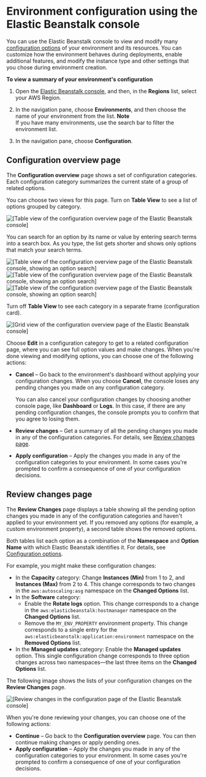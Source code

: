 # Environment configuration using the Elastic Beanstalk console<a name="environments-cfg-console"></a>

You can use the Elastic Beanstalk console to view and modify many [configuration options](command-options.md) of your environment and its resources\. You can customize how the environment behaves during deployments, enable additional features, and modify the instance type and other settings that you chose during environment creation\.

**To view a summary of your environment's configuration**

1. Open the [Elastic Beanstalk console](https://console.aws.amazon.com/elasticbeanstalk), and then, in the **Regions** list, select your AWS Region\.

1. In the navigation pane, choose **Environments**, and then choose the name of your environment from the list\.
**Note**  
If you have many environments, use the search bar to filter the environment list\.

1. In the navigation pane, choose **Configuration**\.

## Configuration overview page<a name="environments-cfg-console.overview"></a>

The **Configuration overview** page shows a set of configuration categories\. Each configuration category summarizes the current state of a group of related options\.

You can choose two views for this page\. Turn on **Table View** to see a list of options grouped by category\.

![\[Table view of the configuration overview page of the Elastic Beanstalk console\]](http://docs.aws.amazon.com/elasticbeanstalk/latest/dg/images/environments-cfg-console.overview.table.png)

You can search for an option by its name or value by entering search terms into a search box\. As you type, the list gets shorter and shows only options that match your search terms\.

![\[Table view of the configuration overview page of the Elastic Beanstalk console, showing an option search\]](http://docs.aws.amazon.com/elasticbeanstalk/latest/dg/images/environments-cfg-console.overview.table.search1.png)![\[Table view of the configuration overview page of the Elastic Beanstalk console, showing an option search\]](http://docs.aws.amazon.com/elasticbeanstalk/latest/dg/images/environments-cfg-console.overview.table.search2.png)![\[Table view of the configuration overview page of the Elastic Beanstalk console, showing an option search\]](http://docs.aws.amazon.com/elasticbeanstalk/latest/dg/images/environments-cfg-console.overview.table.search3.png)

Turn off **Table View** to see each category in a separate frame \(configuration card\)\.

![\[Grid view of the configuration overview page of the Elastic Beanstalk console\]](http://docs.aws.amazon.com/elasticbeanstalk/latest/dg/images/environments-cfg-console.overview.png)

Choose **Edit** in a configuration category to get to a related configuration page, where you can see full option values and make changes\. When you're done viewing and modifying options, you can choose one of the following actions:
+ **Cancel** – Go back to the environment's dashboard without applying your configuration changes\. When you choose **Cancel**, the console loses any pending changes you made on any configuration category\.

  You can also cancel your configuration changes by choosing another console page, like **Dashboard** or **Logs**\. In this case, if there are any pending configuration changes, the console prompts you to confirm that you agree to losing them\.
+ **Review changes** – Get a summary of all the pending changes you made in any of the configuration categories\. For details, see [Review changes page](#environments-cfg-console.review)\.
+ **Apply configuration** – Apply the changes you made in any of the configuration categories to your environment\. In some cases you're prompted to confirm a consequence of one of your configuration decisions\.

## Review changes page<a name="environments-cfg-console.review"></a>

The **Review Changes** page displays a table showing all the pending option changes you made in any of the configuration categories and haven't applied to your environment yet\. If you removed any options \(for example, a custom environment property\), a second table shows the removed options\.

Both tables list each option as a combination of the **Namespace** and **Option Name** with which Elastic Beanstalk identifies it\. For details, see [Configuration options](command-options.md)\.

For example, you might make these configuration changes:
+ In the **Capacity** category: Change **Instances \(Min\)** from 1 to 2, and **Instances \(Max\)** from 2 to 4\. This change corresponds to two changes in the `aws:autoscaling:asg` namespace on the **Changed Options** list\.
+ In the **Software** category:
  + Enable the **Rotate logs** option\. This change corresponds to a change in the `aws:elasticbeanstalk:hostmanager` namespace on the **Changed Options** list\.
  + Remove the `MY_ENV_PROPERTY` environment property\. This change corresponds to a single entry for the `aws:elasticbeanstalk:application:environment` namespace on the **Removed Options** list\.
+ In the **Managed updates** category: Enable the **Managed updates** option\. This single configuration change corresponds to three option changes across two namespaces—the last three items on the **Changed Options** list\.

The following image shows the lists of your configuration changes on the **Review Changes** page\.

![\[Review changes in the configuration page of the Elastic Beanstalk console\]](http://docs.aws.amazon.com/elasticbeanstalk/latest/dg/images/environments-cfg-console.review.png)

When you're done reviewing your changes, you can choose one of the following actions:
+ **Continue** – Go back to the **Configuration overview** page\. You can then continue making changes or apply pending ones\.
+ **Apply configuration** – Apply the changes you made in any of the configuration categories to your environment\. In some cases you're prompted to confirm a consequence of one of your configuration decisions\.